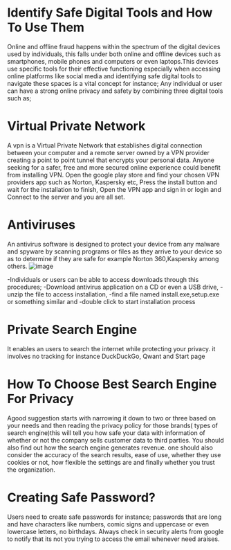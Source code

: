 # Identify Safe Digital Tools and How To Use Them
Online and offline fraud happens within the spectrum of the digital devices used by individuals, this falls under both online and offline devices such as smartphones, mobile phones and computers or even laptops.This devices use specific tools for their effective functioning especially when accessing online platforms like social media and identifying safe digital tools to navigate these spaces is a vital concept for instance;
Any individual or user can have a strong online privacy and safety by combining three digital tools such as;

# Virtual Private Network
A vpn is a Virtual Private Network that establishes digital connection between your computer and a remote server owned by a VPN provider creating a point to point tunnel that encrypts your personal data. Anyone seeking for a safer, free and more secured online experience could benefit from installing VPN.
Open the google play store and find your chosen VPN providers app such as Norton, Kaspersky etc,
Press the install button and wait for the installation to finish,
Open the VPN app and sign in or login and
Connect to the server and you are all set.

# Antiviruses
An antivirus software is designed to protect your device from any malware and spyware by scanning programs or files as they arrive to your device so as to determine if they are safe for example Norton 360,Kaspersky among others.
![image](https://github.com/ijokua/Antifraud-Bootcamp/assets/99041009/33661e20-1a14-4fd4-9ca1-29966097f832)

-Individuals or users can be able to access downloads through this procedures;
-Download antivirus application on a CD or even a USB drive,
-unzip the file to access installation,
-find a file named install.exe,setup.exe or something similar and
-double click to start installation process

# Private Search Engine
It enables an users to search the internet while protecting your privacy. it involves no tracking for instance DuckDuckGo, Qwant and Start page

# How To Choose Best Search Engine For Privacy
Agood suggestion starts with narrowing it down to two or three based on your needs and then reading the privacy policy for those brands( types of search engine)this will tell you how safe your data with information of whether or not the company sells customer data to third parties. You should also find out how the search engine generates revenue.
one should also consider the accuracy of the search results, ease of use, whether they use cookies or not, how flexible the settings are and finally whether you trust the organization.

# Creating Safe Password?
Users need to create safe passwords for instance; passwords that are long and have characters like numbers, comic signs and uppercase or even lowercase letters, no birthdays.
Always check in security alerts from google to notify that its not you trying to access the email whenever need araises.

